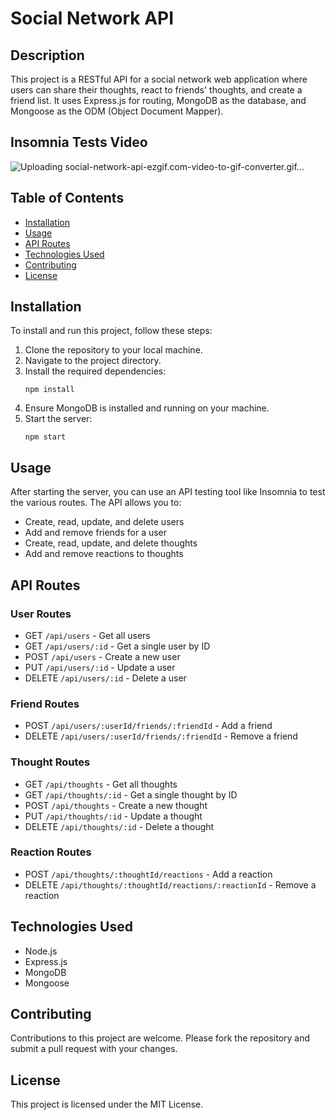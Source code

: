 # Social Network API

## Description

This project is a RESTful API for a social network web application where users can share their thoughts, react to friends' thoughts, and create a friend list. It uses Express.js for routing, MongoDB as the database, and Mongoose as the ODM (Object Document Mapper).

## Insomnia Tests Video

![Uploading social-network-api-ezgif.com-video-to-gif-converter.gif…]()


## Table of Contents

- [Installation](#installation)
- [Usage](#usage)
- [API Routes](#api-routes)
- [Technologies Used](#technologies-used)
- [Contributing](#contributing)
- [License](#license)

## Installation

To install and run this project, follow these steps:

1. Clone the repository to your local machine.
2. Navigate to the project directory.
3. Install the required dependencies:
   ```
   npm install
   ```
4. Ensure MongoDB is installed and running on your machine.
5. Start the server:
   ```
   npm start
   ```

## Usage

After starting the server, you can use an API testing tool like Insomnia to test the various routes. The API allows you to:

- Create, read, update, and delete users
- Add and remove friends for a user
- Create, read, update, and delete thoughts
- Add and remove reactions to thoughts

## API Routes

### User Routes

- GET `/api/users` - Get all users
- GET `/api/users/:id` - Get a single user by ID
- POST `/api/users` - Create a new user
- PUT `/api/users/:id` - Update a user
- DELETE `/api/users/:id` - Delete a user

### Friend Routes

- POST `/api/users/:userId/friends/:friendId` - Add a friend
- DELETE `/api/users/:userId/friends/:friendId` - Remove a friend

### Thought Routes

- GET `/api/thoughts` - Get all thoughts
- GET `/api/thoughts/:id` - Get a single thought by ID
- POST `/api/thoughts` - Create a new thought
- PUT `/api/thoughts/:id` - Update a thought
- DELETE `/api/thoughts/:id` - Delete a thought

### Reaction Routes

- POST `/api/thoughts/:thoughtId/reactions` - Add a reaction
- DELETE `/api/thoughts/:thoughtId/reactions/:reactionId` - Remove a reaction

## Technologies Used

- Node.js
- Express.js
- MongoDB
- Mongoose

## Contributing

Contributions to this project are welcome. Please fork the repository and submit a pull request with your changes.

## License

This project is licensed under the MIT License.
